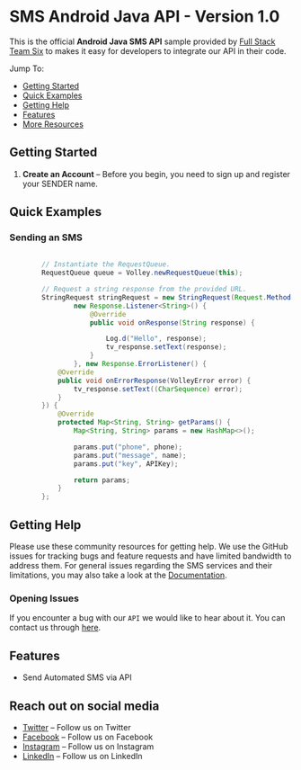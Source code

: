 # SMS Android Java API - Version 1.0

This is the official **Android Java SMS API** sample provided by [Full Stack Team Six](https://fullstackteamsix.com/) to makes it easy for developers to integrate our API in their code.

Jump To:
* [Getting Started](#Getting-Started)
* [Quick Examples](#Quick-Examples)
* [Getting Help](#Getting-Help)
* [Features](#Features) 
* [More Resources](#Resources) 

## Getting Started

1. **Create an Account** – Before you begin, you need to
   sign up and register your SENDER name.
 

## Quick Examples

### Sending an SMS

```java
       
        // Instantiate the RequestQueue.
        RequestQueue queue = Volley.newRequestQueue(this);

        // Request a string response from the provided URL.
        StringRequest stringRequest = new StringRequest(Request.Method.POST, url,
                new Response.Listener<String>() {
                    @Override
                    public void onResponse(String response) {

                        Log.d("Hello", response);
                        tv_response.setText(response);
                    }
                }, new Response.ErrorListener() {
            @Override
            public void onErrorResponse(VolleyError error) {
                tv_response.setText((CharSequence) error);
            }
        }) {
            @Override
            protected Map<String, String> getParams() {
                Map<String, String> params = new HashMap<>();

                params.put("phone", phone);
                params.put("message", name);
                params.put("key", APIKey);

                return params;
            }
        };
```

## Getting Help

Please use these community resources for getting help. We use the GitHub issues for tracking bugs and feature requests and have limited bandwidth to address them.
For general issues regarding the SMS services and their limitations, you may also take a look at the [Documentation](https://fullstackteamsix.com/docs).


### Opening Issues

If you encounter a bug with our `API` we would like to hear about it. You can contact us through [here](https://fullstackteamsix.com/contacts.html).

## Features

* Send Automated SMS via API
 
## Reach out on social media

* [Twitter](www.twitter.com/fullstackteam6) – Follow us on Twitter 
* [Facebook](https://web.facebook.com/fullstackteamsix/) – Follow us on Facebook 
* [Instagram](https://www.instagram.com/full_stack_team_six/) – Follow us on Instagram 
* [LinkedIn](https://www.linkedin.com/company/full-stack-team-six) – Follow us on LinkedIn 
